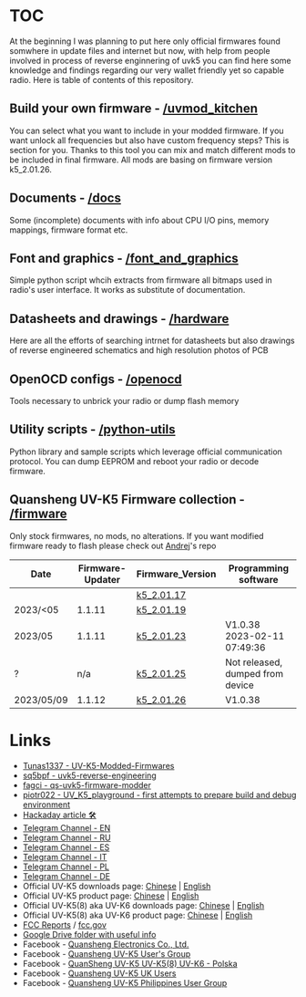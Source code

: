 # TOC
At the beginning I was planning to put here only official firmwares found somwhere in update files and internet but now, with help from people involved in process of reverse enginnering of uvk5 you can find here some knowledge and findings regarding our very wallet friendly yet so capable radio. Here is table of contents of this repository.

## Build your own firmware - [/uvmod_kitchen](/uvmod_kitchen)
You can select what you want to include in your modded firmware. If you want unlock all frequencies but also have custom frequency steps? This is section for you. Thanks to this tool you can mix and match different mods to be included in final firmware. All mods are basing on firmware version k5_2.01.26.

## Documents - [/docs](/docs)
Some (incomplete) documents with info about CPU I/O pins, memory mappings, firmware format etc. 

## Font and graphics - [/font_and_graphics](/font_and_graphics)
Simple python script whcih extracts from firmware all bitmaps used in radio's user interface. It works as substitute of documentation.

## Datasheets and drawings - [/hardware](/hardware)
Here are all the efforts of searching intrnet for datasheets but also drawings of reverse engineered schematics and high resolution photos of PCB

## OpenOCD configs - [/openocd](/openocd)
Tools necessary to unbrick your radio or dump flash memory

## Utility scripts - [/python-utils](/python-utils)
Python library and sample scripts which leverage official communication protocol. You can dump EEPROM and reboot your radio or decode firmware. 

## Quansheng UV-K5 Firmware collection - [/firmware](/firmware)
Only stock firmwares, no mods, no alterations. If you want modified firmware ready to flash please check out [Andrej](https://github.com/Tunas1337/UV-K5-Modded-Firmwares)'s repo

|Date       | Firmware-Updater | Firmware_Version                               | Programming software             |
|--         | --               | --                                             | --                               |
|           |                  | [k5_2.01.17](firmware/k5_v2.01.17_publish.bin) |                                  |
|2023/<05   | 1.1.11           | [k5_2.01.19](firmware/k5_v2.01.19_publish.bin) |                                  |
|2023/05    | 1.1.11           | [k5_2.01.23](firmware/k5_v2.01.23_publish.bin) | V1.0.38 2023-02-11 07:49:36      |
|?          | n/a              | [k5_2.01.25](firmware/k5_v2.01.25_publish.bin) | Not released, dumped from device |
|2023/05/09 | 1.1.12           | [k5_2.01.26](firmware/k5_v2.01.26_publish.bin) | V1.0.38                          |


# Links
* [Tunas1337 - UV-K5-Modded-Firmwares](https://github.com/Tunas1337/UV-K5-Modded-Firmwares)
* [sq5bpf - uvk5-reverse-engineering](https://github.com/sq5bpf/uvk5-reverse-engineering)
* [fagci - qs-uvk5-firmware-modder](https://github.com/fagci/qs-uvk5-firmware-modder)
* [piotr022 - UV_K5_playground - first attempts to prepare build and debug environment](https://github.com/piotr022/UV_K5_playground)
* [Hackaday article 🛠](https://hackaday.com/2023/06/23/easy-modifications-for-inexpensive-radios/)
* [Telegram Channel - EN](https://t.me/quansheng_uvk5_en)
* [Telegram Channel - RU](https://t.me/uv_k5)
* [Telegram Channel - ES](https://t.me/QuanShengES)
* [Telegram Channel - IT](https://t.me/+W31XPFpurWk0NzM0)
* [Telegram Channel - PL](https://t.me/uvk5_pl)
* [Telegram Channel - DE](https://t.me/quanshenguv5kde)
* Official UV-K5 downloads page: [Chinese](http://qsfj.com/support/downloads/3002) | [English](http://en.qsfj.com/products/3002)
* Official UV-K5 product page: [Chinese](http://qsfj.com/products/3002) | [English](http://en.qsfj.com/products/3002)
* Official UV-K5(8) aka UV-K6 downloads page: [Chinese](http://qsfj.com/support/downloads/3268) | [English](http://en.qsfj.com/products/3268)
* Official UV-K5(8) aka UV-K6 product page: [Chinese](http://qsfj.com/products/3268) | [English](http://en.qsfj.com/products/3268)
* [FCC Reports](https://fcc.id/XBPUV-K5) / [fcc.gov](https://apps.fcc.gov/oetcf/eas/reports/ViewExhibitReport.cfm?mode=Exhibits&RequestTimeout=500&calledFromFrame=Y&application_id=8sqkxgC%2F1cYNHF0lGkSAwA%3D%3D&fcc_id=XBPUV-K5)
* [Google Drive folder with useful info](https://drive.google.com/drive/folders/1NmcPb5yl5jnz7uWBO-c4B89XYL5AZeHw)
* Facebook - [Quansheng Electronics Co., Ltd.](https://www.facebook.com/QuanshengRadios/)
* Facebook - [Quansheng UV-K5 User's Group](https://www.facebook.com/groups/229333669483573/)
* Facebook - [QuanSheng UV-K5 UV-K5(8) UV-K6 - Polska](https://www.facebook.com/groups/205485455659292/)
* Facebook - [Quansheng UV-K5 UK Users](https://www.facebook.com/groups/2291286734508728/)
* Facebook - [Quansheng UV-K5 Philippines User Group](https://www.facebook.com/groups/678587170703812/)
